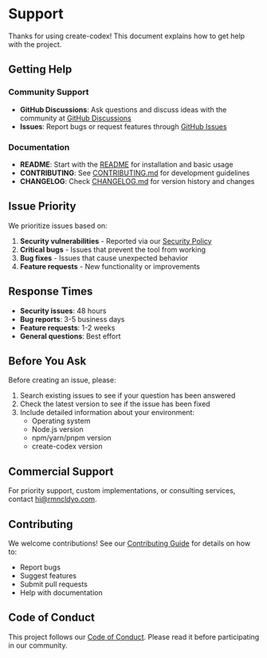# Support

Thanks for using create-codex! This document explains how to get help with the project.

## Getting Help

### Community Support

- **GitHub Discussions**: Ask questions and discuss ideas with the community at [GitHub Discussions](https://github.com/RMNCLDYO/create-codex/discussions)
- **Issues**: Report bugs or request features through [GitHub Issues](https://github.com/RMNCLDYO/create-codex/issues)

### Documentation

- **README**: Start with the [README](README.md) for installation and basic usage
- **CONTRIBUTING**: See [CONTRIBUTING.md](CONTRIBUTING.md) for development guidelines
- **CHANGELOG**: Check [CHANGELOG.md](CHANGELOG.md) for version history and changes

## Issue Priority

We prioritize issues based on:

1. **Security vulnerabilities** - Reported via our [Security Policy](SECURITY.md)
2. **Critical bugs** - Issues that prevent the tool from working
3. **Bug fixes** - Issues that cause unexpected behavior
4. **Feature requests** - New functionality or improvements

## Response Times

- **Security issues**: 48 hours
- **Bug reports**: 3-5 business days
- **Feature requests**: 1-2 weeks
- **General questions**: Best effort

## Before You Ask

Before creating an issue, please:

1. Search existing issues to see if your question has been answered
2. Check the latest version to see if the issue has been fixed
3. Include detailed information about your environment:
   - Operating system
   - Node.js version
   - npm/yarn/pnpm version
   - create-codex version

## Commercial Support

For priority support, custom implementations, or consulting services, contact <hi@rmncldyo.com>.

## Contributing

We welcome contributions! See our [Contributing Guide](CONTRIBUTING.md) for details on how to:

- Report bugs
- Suggest features
- Submit pull requests
- Help with documentation

## Code of Conduct

This project follows our [Code of Conduct](CODE_OF_CONDUCT.md). Please read it before participating in our community.
